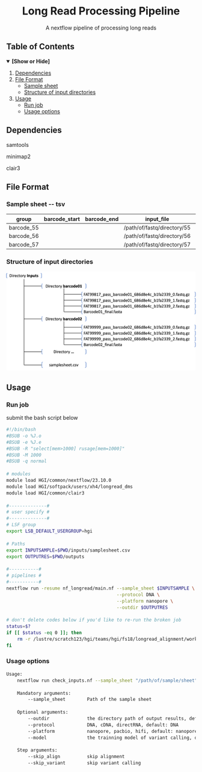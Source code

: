 <div align="center">
<h1 align="center">Long Read Processing Pipeline</h1>
  <p align="center">A nextflow pipeline of processing long reads</p>
</div>

## Table of Contents
<details open>
<summary><b>[Show or Hide]</b></summary>

1. [Dependencies](#dependencies)
2. [File Format](#file-format)
    - [Sample sheet](#samplesheet)
    - [Structure of input directories](#structure)
3. [Usage](#usage)
    - [Run job](#runjob)
    - [Usage options](#options)
</details>

<!-- Dependencies-->
## Dependencies
samtools

minimap2

clair3

<!-- File Format-->
## File Format

<a id="samplesheet"></a>

### Sample sheet -- tsv
| group | barcode_start | barcode_end | input_file | fasta | gtf |
| - | - | - | - | - | - |
| barcode_55 | | | /path/of/fastq/directory/55 | /path/of/fasta/reference_55.fa | | 
| barcode_56 | | | /path/of/fastq/directory/56 | /path/of/fasta/reference_56.fa | | 
| barcode_57 | | | /path/of/fastq/directory/57 | /path/of/fasta/reference_57.fa | | 

<a id="structure"></a>

### Structure of input directories
![example](./image/inputs.png)

<!-- Usage-->
## Usage

<a id="runjob"></a>

### Run job
submit the bash script below

```bash
#!/bin/bash
#BSUB -o %J.o
#BSUB -e %J.e
#BSUB -R "select[mem>1000] rusage[mem=1000]"
#BSUB -M 1000
#BSUB -q normal

# modules
module load HGI/common/nextflow/23.10.0
module load HGI/softpack/users/xh4/longread_dms
module load HGI/common/clair3

#--------------#
# user specify #
#--------------#
# LSF group
export LSB_DEFAULT_USERGROUP=hgi

# Paths
export INPUTSAMPLE=$PWD/inputs/samplesheet.csv
export OUTPUTRES=$PWD/outputs

#-----------#
# pipelines #
#-----------#
nextflow run -resume nf_longread/main.nf --sample_sheet $INPUTSAMPLE \
                                         --protocol DNA \
                                         --platform nanopore \
                                         --outdir $OUTPUTRES

# don't delete codes below if you'd like to re-run the broken job
status=$?
if [[ $status -eq 0 ]]; then
    rm -r /lustre/scratch123/hgi/teams/hgi/fs18/longread_alignment/work
fi
```

<a id="options"></a>

### Usage options
```bash
Usage:
    nextflow run check_inputs.nf --sample_sheet "/path/of/sample/sheet"

    Mandatory arguments:
        --sample_sheet        Path of the sample sheet
    
    Optional arguments:
        --outdir              the directory path of output results, default: the current directory
        --protocol            DNA, cDNA, directRNA, default: DNA
        --platform            nanopore, pacbio, hifi, default: nanopore
        --model               the trainning model of variant calling, default: ont_r10

    Step arguments:
        --skip_align          skip alignment
        --skip_variant        skip variant calling
```